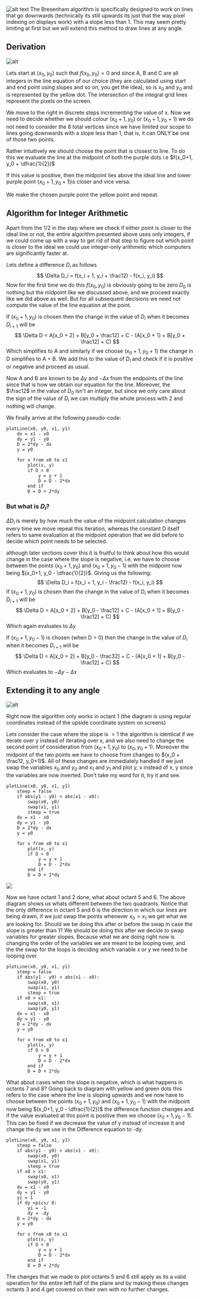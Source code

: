 ![alt text](<pics/Pasted image 20241231184039.png>)
The Bresenham algorithm is specifically designed to work on lines that go downwards (technically its still upwards its just that the way pixel indexing on displays work) with a slope less than 1. This may seem pretty limiting at first but we will extend this method to draw lines at any angle.
## Derivation

![alt](<pics/Pasted image 20241231185348.png>)

Lets start at $(x_0, y_0)$ such that $f(x_0, y_0) = 0$ and since A, B and C are all integers in the line equation of our choice (they are calculated using start and end point using slopes and so on, you get the idea), so is $x_0$ and $y_0$ and is represented by the yellow dot. The intersection of the integral grid lines represent the pixels on the screen.

We move to the right in discrete steps incrementing the value of x. Now we need to decide whether we should colour $(x_0 + 1, y_0)$ or $(x_0 + 1, y_0 + 1)$ we do not need to consider the 8 total vertices since we have limited our scope to lines going downwards with a slope less than 1, that is, it can ONLY be one of those two points.

Rather intuitively we should choose the point that is closest to line. To do this we evaluate the line at the midpoint of both the purple dots i.e $f(x_0+1, y_0 + \dfrac{1}{2})$ 

If this value is positive, then the midpoint lies above the ideal line and lower purple point $(x_0+1, y_0+1)$is closer and vice versa.

We make the chosen purple point the yellow point and repeat.

## Algorithm for Integer Arithmetic

Apart from the 1/2 in the step where we check if either point is closer to the ideal line or not, the entire algorithm presented above uses only integers, if we could come up with a way to get rid of that step to figure out which point is closer to the ideal we could use integer-only arithmetic which computers are significantly faster at.

Lets define a difference $D_i$ as follows
$$
\Delta D_i = f(x_i + 1, y_i + \frac12) - f(x_i, y_i)
$$
Now for the first time we do this $f(x_0, y_0)$ is obviously going to be zero $D_0$ is nothing but the midpoint like we discussed above, and we proceed exactly like we did above as well. But for all subsequent decisions we need not compute the value of the line equation at the point. 

If $(x_0 + 1, y_0)$ is chosen then the change in the value of $D_i$ when it becomes $D_{i+1}$ will be
$$
\Delta D = A[x_0 + 2] + B[y_0 + \frac12] + C - (A[x_0 + 1] + B[y_0 + \frac12] + C)
$$
Which simplifies to A and similarly if we choose $(x_0 + 1, y_0+1)$ the change in D simplifies to A + B. We add this to the value of $D_i$ and check if it is positive or negative and proceed as usual.

Now A and B are known to be $\Delta y$ and $-\Delta x$ from the endpoints of the line since that is how we obtain our equation for the line. Moreover, the $\frac12$ in the value of $D_0$ isn't an integer, but since we only care about the sign of the value of $D_i$ we can multiply the whole process with 2 and nothing will change.

We finally arrive at the following pseudo-code:

```
plotLine(x0, y0, x1, y1)
    dx = x1 - x0
    dy = y1 - y0
    D = 2*dy - dx
    y = y0

    for x from x0 to x1
        plot(x, y)
        if D > 0
            y = y + 1
            D = D - 2*dx
        end if
        D = D + 2*dy
```

### But what is $D_i$?

$\Delta D_i$ is merely by how much the value of the midpoint calculation changes every time we move repeat this iteration, whereas the constant D itself refers to same evaluation at the midpoint operation that we did before to decide which point needs to be selected.

although later sections cover this it is fruitful to think about how this would change in the case where the slope is negative, i.e, we have to choose between the points $(x_0 + 1, y_0)$ and $(x_0 + 1, y_0 - 1)$ with the midpoint now being $(x_0+1, y_0 - \dfrac{1}{2})$. Giving us the following:
$$
\Delta D_i = f(x_i + 1, y_i - \frac12) - f(x_i, y_i)
$$
If $(x_0 + 1, y_0)$ is chosen then the change in the value of $D_i$ when it becomes $D_{i+1}$ will be
$$
\Delta D = A[x_0 + 2] + B[y_0 - \frac12] + C - (A[x_0 + 1] + B[y_0 - \frac12] + C)
$$
Which again evaluates to $\Delta y$

If $(x_0 + 1, y_0 -1)$ is chosen (when D > 0) then the change in the value of $D_i$ when it becomes $D_{i+1}$ will be
$$
\Delta D = A[x_0 + 2] + B[y_0 - \frac32] + C - (A[x_0 + 1] + B[y_0 - \frac12] + C)
$$
Which evaluates to $-\Delta y - \Delta x$
## Extending it to any angle

![alt ](<pics/Pasted image 20250101152019.png>)

Right now the algorithm only works in octant 1 (the diagram is using regular coordinates instead of the upside coordinate system on screens)

Lets consider the case where the slope is $>1$ the algorithm is identical if we iterate over y instead of iterating over x, and we also need to change the second point of consideration from $(x_0 + 1, y_0)$ to $(x_0, y_0 + 1)$. Moreover the midpoint of the two points we have to choose from changes to $(x_0 + \frac12, y_0+1)$. All of these changes are immediately handled if we just swap the variables $x_0$ and $y_0$ and $x_1$ and $y_1$ and plot y, x instead of x, y since the variables are now inverted. Don't take my word for it, try it and see.

```
plotLine(x0, y0, x1, y1)
	steep = false
	if abs(y1 - y0) > abs(x1 - x0):
		swap(x0, y0)
		swap(x1, y1)
		steep = true
    dx = x1 - x0
    dy = y1 - y0
    D = 2*dy - dx
    y = y0

    for x from x0 to x1
        plot(x, y)
        if D > 0
            y = y + 1
            D = D - 2*dx
        end if
        D = D + 2*dy
```

![](<pics/Pasted image 20250101160933.png>)

Now we have octant 1 and 2 done, what about octant 5 and 6. The above diagram shows us whats different between the two quadrants. Notice that the only difference in octant 5 and 6 is the direction in which our lines are being drawn, if we just swap the points whenever $x_0 > x_1$ we get what we are looking for. Should we be doing this after or before the swap in case the slope is greater than 1? We should be doing this after we decide to swap variables for greater slopes. Because what we are doing right now is changing the order of the variables we are meant to be looping over, and the the swap for the loops is deciding *which* variable *x or y* we need to be looping over.

```
plotLine(x0, y0, x1, y1)
	steep = false
	if abs(y1 - y0) > abs(x1 - x0):
		swap(x0, y0)
		swap(x1, y1)
		steep = true
	if x0 > x1:
		swap(x0, x1)
		swap(y0, y1)
    dx = x1 - x0
    dy = y1 - y0
    D = 2*dy - dx
    y = y0

    for x from x0 to x1
        plot(x, y)
        if D > 0
            y = y + 1
            D = D - 2*dx
        end if
        D = D + 2*dy
```

What about cases when the slope is negative, which is what happens in octants 7 and 8? Going back to diagram with yellow and green dots this refers to the case where the line is sloping upwards and we now have to choose between the points $(x_0 + 1, y_0)$ and $(x_0 + 1, y_0 - 1)$ with the midpoint now being $(x_0+1, y_0 - \dfrac{1}{2})$ the difference function changes and if the value evaluated at this point is positive then we choose $(x_0 + 1, y_0 - 1)$. This can be fixed if we decrease the value of y instead of increase it and change the dy we use in the Difference equation to -dy.

```
plotLine(x0, y0, x1, y1)
	steep = false
	if abs(y1 - y0) > abs(x1 - x0):
		swap(x0, y0)
		swap(x1, y1)
		steep = true
	if x0 > x1:
		swap(x0, x1)
		swap(y0, y1)
    dx = x1 - x0
    dy = y1 - y0
    yi = 1
    if dy <pics/ 0:
	    yi = -1
	    dy = -dy
    D = 2*dy - dx
    y = y0
    
    for x from x0 to x1
        plot(x, y)
        if D > 0
            y = y + 1
            D = D - 2*dx
        end if
        D = D + 2*dy
```

The changes that we made to plot octants 5 and 6 still apply as its a valid operation for the entire left half of the plane and by making these changes octants 3 and 4 get covered on their own with no further changes.
